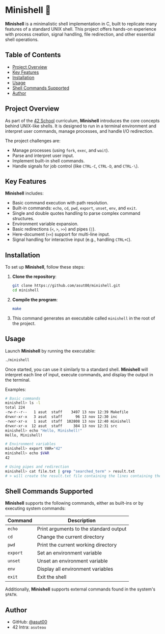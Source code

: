 # Minishell 🐚
 
**Minishell** is a minimalistic shell implementation in C, built to replicate many features of a standard UNIX shell. This project offers hands-on experience with process creation, signal handling, file redirection, and other essential shell operations. 

## Table of Contents

- [Project Overview](#project-overview)
- [Key Features](#key-features)
- [Installation](#installation)
- [Usage](#usage)
- [Shell Commands Supported](#shell-commands-supported)
- [Author](#author)

## Project Overview

As part of the [42 School](https://42.fr/) curriculum, **Minishell** introduces the core concepts behind UNIX-like shells. It is designed to run in a terminal environment and interpret user commands, manage processes, and handle I/O redirection.

The project challenges are:
- Manage processes (using `fork`, `exec`, and `wait`).
- Parse and interpret user input.
- Implement built-in shell commands.
- Handle signals for job control (like `CTRL-C`, `CTRL-D`, and `CTRL-\`).

## Key Features

**Minishell** includes:
- Basic command execution with path resolution.
- Built-in commands: `echo`, `cd`, `pwd`, `export`, `unset`, `env`, and `exit`.
- Single and double quotes handling to parse complex command structures.
- Environment variable expansion.
- Basic redirections (`<`, `>`, `>>`) and pipes (`|`).
- Here-document (`<<`) support for multi-line input.
- Signal handling for interactive input (e.g., handling `CTRL+C`).

## Installation

To set up **Minishell**, follow these steps:

1. **Clone the repository**:
   ```bash
   git clone https://github.com/asut00/minishell.git
   cd minishell
   ```

2. **Compile the program**:
   ```bash
   make
   ```

3. This command generates an executable called `minishell` in the root of the project.

## Usage

Launch **Minishell** by running the executable:

```bash
./minishell
```

Once started, you can use it similarly to a standard shell. **Minishell** will interpret each line of input, execute commands, and display the output in the terminal.

Examples:

```bash
# Basic commands
minishell> ls -l
total 224
-rw-r--r--   1 asut  staff    3497 13 nov 12:39 Makefile
drwxr-xr-x   3 asut  staff      96 13 nov 12:30 inc
-rwxr-xr-x   1 asut  staff  102808 13 nov 12:40 minishell
drwxr-xr-x  12 asut  staff     384 13 nov 12:31 src
minishell> echo "Hello, Minishell!"
Hello, Minishell!

# Environment variables
minishell> export VAR="42"
minishell> echo $VAR
42

# Using pipes and redirection
minishell> cat file.txt | grep "searched_term" > result.txt
# > will create the result.txt file containing the lines containing the "searched_term"
```

## Shell Commands Supported

**Minishell** supports the following commands, either as built-ins or by executing system commands:

| Command   | Description                           |
|-----------|---------------------------------------|
| `echo`    | Print arguments to the standard output |
| `cd`      | Change the current directory          |
| `pwd`     | Print the current working directory   |
| `export`  | Set an environment variable           |
| `unset`   | Unset an environment variable         |
| `env`     | Display all environment variables     |
| `exit`    | Exit the shell                        |

Additionally, **Minishell** supports external commands found in the system's `$PATH`.

## Author

- GitHub: [@asut00](https://github.com/asut00)  
- 42 Intra: `asuteau`
